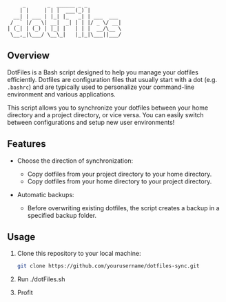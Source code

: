 ```
     _       _  ______ _ _           
    | |     | | |  ___(_) |          
  __| | ___ | |_| |_   _| | ___  ___ 
 / _` |/ _ \| __|  _| | | |/ _ \/ __|
| (_| | (_) | |_| |   | | |  __/\__ \
 \__,_|\___/ \__\_|   |_|_|\___||___/
```

## Overview

DotFiles is a Bash script designed to help you manage your dotfiles efficiently. Dotfiles are configuration files that usually start with a dot (e.g. `.bashrc`) and are typically used to personalize your command-line environment and various applications.

This script allows you to synchronize your dotfiles between your home directory and a project directory, or vice versa. You can easily switch between configurations and setup new user environments!

## Features

- Choose the direction of synchronization:
  - Copy dotfiles from your project directory to your home directory.
  - Copy dotfiles from your home directory to your project directory.

- Automatic backups:
  - Before overwriting existing dotfiles, the script creates a backup in a specified backup folder.

## Usage

1. Clone this repository to your local machine:

   ```bash
   git clone https://github.com/yourusername/dotfiles-sync.git

2. Run ./dotFiles.sh

3. Profit
